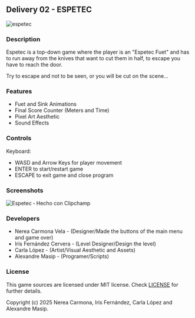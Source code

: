 ## Delivery 02 - ESPETEC

![espetec](https://github.com/user-attachments/assets/8902d098-d400-43cc-90d2-9f7aabe19d58)

### Description

Espetec is a top-down game where the player is an "Espetec Fuet" and has to run away from the knives that want to cut them in half, to escape you have to reach the door. 

Try to escape and not to be seen, or you will be cut on the scene...

### Features

 - Fuet and Sink Animations
 - Final Score Counter (Meters and Time)
 - Pixel Art Aesthetic
 - Sound Effects

### Controls

Keyboard:
 - WASD and Arrow Keys for player movement
 - ENTER to start/restart game
 - ESCAPE to exit game and close program

### Screenshots

![Espetec ‐ Hecho con Clipchamp](https://github.com/user-attachments/assets/b2460aa9-4121-4c40-be8c-5b8c4afaf8ba)

### Developers

 - Nerea Carmona Vela - (Designer/Made the buttons of the main menu and game over)
 - Iris Fernández Cervera - (Level Designer/Design the level)
 - Carla López - (Artist/Visual Aesthetic and Assets)
 - Alexandre Masip - (Programer/Scripts)

### License

This game sources are licensed under MIT license. Check [LICENSE](LICENSE) for further details.

Copyright (c) 2025 Nerea Carmona, Iris Fernández, Carla López and Alexandre Masip.
